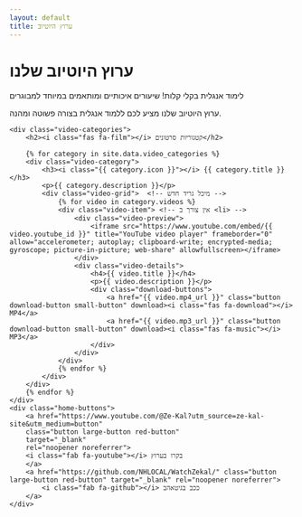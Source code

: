 ```yaml
---
layout: default
title: ערוץ היוטיוב
---
```


<!-- youtube-channel.md -->
<div class="section red-section">
    <h1><i class="fab fa-youtube"></i> ערוץ היוטיוב שלנו</h1>
    <p>לימוד אנגלית בקלי קלות! שיעורים איכותיים ומותאמים במיוחד למבוגרים</p>
    <p>ערוץ היוטיוב שלנו מציע לכם ללמוד אנגלית בצורה פשוטה ומהנה.</p>

    <div class="video-categories">
        <h2><i class="fas fa-film"></i> קטגוריות סרטונים</h2>

        {% for category in site.data.video_categories %}
        <div class="video-category">
            <h3><i class="{{ category.icon }}"></i> {{ category.title }}</h3>
            <p>{{ category.description }}</p>
            <div class="video-grid">  <!-- מיכל גריד חדש -->
                {% for video in category.videos %}
                <div class="video-item"> <!-- אין צורך ב <li> -->
                    <div class="video-preview">
                        <iframe src="https://www.youtube.com/embed/{{ video.youtube_id }}" title="YouTube video player" frameborder="0" allow="accelerometer; autoplay; clipboard-write; encrypted-media; gyroscope; picture-in-picture; web-share" allowfullscreen></iframe>
                    </div>
                    <div class="video-details">
                        <h4>{{ video.title }}</h4>
                        <p>{{ video.description }}</p>
                        <div class="download-buttons">
                            <a href="{{ video.mp4_url }}" class="button download-button small-button" download><i class="fas fa-download"></i> MP4</a>
                            <a href="{{ video.mp3_url }}" class="button download-button small-button" download><i class="fas fa-music"></i> MP3</a>
                        </div>
                    </div>
                </div>
                {% endfor %}
            </div>
        </div>
        {% endfor %}
    </div>
    <div class="home-buttons">
        <a href="https://www.youtube.com/@Ze-Kal?utm_source=ze-kal-site&utm_medium=button" 
        class="button large-button red-button" 
        target="_blank"
        rel="noopener noreferrer">
        <i class="fab fa-youtube"></i> בקרו בערוץ
        </a>
        <a href="https://github.com/NHLOCAL/WatchZekal/" class="button large-button red-button" target="_blank" rel="noopener noreferrer">
            <i class="fab fa-github"></i> ככב בגיטאהב
        </a>
    </div>
</div>